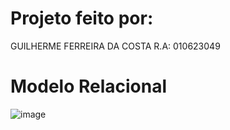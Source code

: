 # Projeto feito por:

GUILHERME FERREIRA DA COSTA 	  R.A: 010623049

# Modelo Relacional
![image](https://github.com/user-attachments/assets/4f0ca3db-6914-4aca-87f7-15af23c8c5da)
